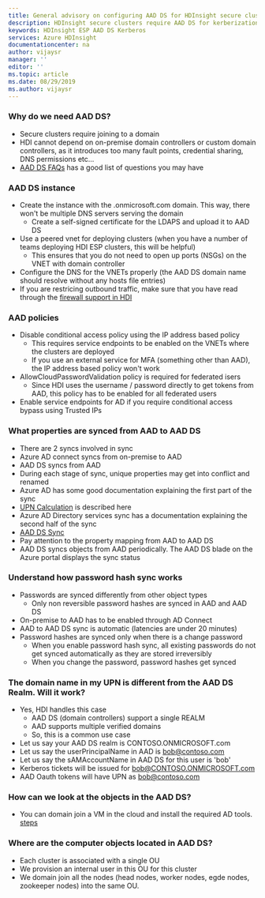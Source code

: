 ```yaml
---
title: General advisory on configuring AAD DS for HDInsight secure clusters | Microsoft Docs
description: HDInsight secure clusters require AAD DS for kerberization. This document explains best practices.
keywords: HDInsight ESP AAD DS Kerberos
services: Azure HDInsight
documentationcenter: na
author: vijaysr
manager: ''
editor: ''
ms.topic: article
ms.date: 08/29/2019
ms.author: vijaysr
---
```


### Why do we need AAD DS?
* Secure clusters require joining to a domain
* HDI cannot depend on on-premise domain controllers or custom domain controllers, as it introduces too many fault points, credential sharing, DNS permissions etc...
* [AAD DS FAQs](https://docs.microsoft.com/en-us/azure/active-directory-domain-services/faqs) has a good list of questions you may have

### AAD DS instance
* Create the instance with the .onmicrosoft.com domain. This way, there won't be multiple DNS servers serving the domain
  * Create a self-signed certificate for the LDAPS and upload it to AAD DS
* Use a peered vnet for deploying clusters (when you have a number of teams deploying HDI ESP clusters, this will be helpful)
  * This ensures that you do not need to open up ports (NSGs) on the VNET with domain controller
* Configure the DNS for the VNETs properly (the AAD DS domain name should resolve without any hosts file entries)
* If you are restricing outbound traffic, make sure that you have read through the [firewall support in HDI](https://docs.microsoft.com/en-us/azure/hdinsight/hdinsight-restrict-outbound-traffic)

### AAD policies
* Disable conditional access policy using the IP address based policy
  * This requires service endpoints to be enabled on the VNETs where the clusters are deployed
  * If you use an external service for MFA (something other than AAD), the IP address based policy won't work
* AllowCloudPasswordValidation policy is required for federated isers
  * Since HDI uses the username / password directly to get tokens from AAD, this policy has to be enabled for all federated users
* Enable service endpoints for AD if you require conditional access bypass using Trusted IPs

### What properties are synced from AAD to AAD DS
* There are 2 syncs involved in sync
 * Azure AD connect syncs from on-premise to AAD
 * AAD DS syncs from AAD
 * During each stage of sync, unique properties may get into conflict and renamed
* Azure AD has some good documentation explaining the first part of the sync
 * [UPN Calculation](https://docs.microsoft.com/en-us/azure/active-directory/hybrid/plan-connect-userprincipalname) is described here
* Azure AD Directory services sync has a documentation explaining the second half of the sync
 * [AAD DS Sync](https://docs.microsoft.com/en-us/azure/active-directory-domain-services/synchronization)
 * Pay attention to the property mapping from AAD to AAD DS
* AAD DS syncs objects from AAD periodically. The AAD DS blade on the Azure portal displays the sync status

### Understand how password hash sync works
* Passwords are synced differently from other object types
  * Only non reversible password hashes are synced in AAD and AAD DS
* On-premise to AAD has to be enabled through AD Connect
* AAD to AAD DS sync is automatic (latencies are under 20 minutes)
* Password hashes are synced only when there is a change password
  * When you enable password hash sync, all existing passwords do not get synced automatically as they are stored irreversibly
  * When you change the password, password hashes get synced

### The domain name in my UPN is different from the AAD DS Realm. Will it work?
* Yes, HDI handles this case
  * AAD DS (domain controllers) support a single REALM
  * AAD supports multiple verified domains
  * So, this is a common use case
* Let us say your AAD DS realm is CONTOSO.ONMICROSOFT.com
* Let us say the userPrincipalName in AAD is bob@contoso.com
* Let us say the sAMAccountName in AAD DS for this user is 'bob'
* Kerberos tickets will be issued for bob@CONTOSO.ONMICROSOFT.com
* AAD Oauth tokens will have UPN as bob@contoso.com

### How can we look at the objects in the AAD DS?
* You can domain join a VM in the cloud and install the required AD tools. [steps](https://docs.microsoft.com/en-us/azure/active-directory-domain-services/tutorial-create-management-vm)

### Where are the computer objects located in AAD DS?
* Each cluster is associated with a single OU
* We provision an internal user in this OU for this cluster
* We domain join all the nodes (head nodes, worker nodes, egde nodes, zookeeper nodes) into the same OU.


